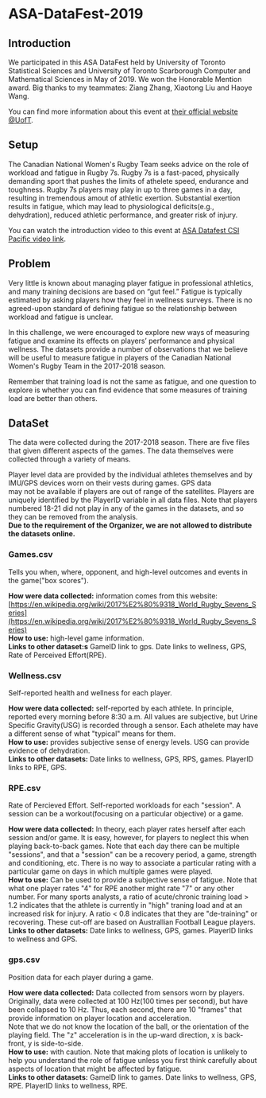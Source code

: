 # ASA-DataFest-2019

## Introduction 

We participated in this ASA DataFest held by University of Toronto Statistical Sciences and University of Toronto Scarborough Computer and Mathematical Sciences in May of 2019. We won the Honorable Mention award. Big thanks to my teammates: Ziang Zhang, Xiaotong Liu and Haoye Wang.  

You can find more information about this event at [their official website @UofT](https://utorontodatafest.wordpress.com/).

## Setup

The Canadian National Women's Rugby Team seeks advice on the role of workload and fatigue in Rugby 7s. Rugby 7s is a fast-paced, physically demanding sport that pushes the limits of athelete speed, endurance and toughness. Rugby 7s players may play in up to three games in a day, resulting in tremendous amout of athletic exertion. Substantial exertion results in fatigue, which may lead to physiological deficits(e.g., dehydration), reduced athletic performance, and greater risk of injury.  

You can watch the introduction video to this event at [ASA Datafest CSI Pacific video link](https://www.youtube.com/watch?v=ie32B8MldyE&feature=youtu.be).

## Problem

Very little is known about managing player fatigue in professional athletics, and many training decisions are based on “gut feel.” Fatigue is typically estimated by asking players how they feel in wellness surveys. There is no agreed-upon standard of defining fatigue so the relationship between workload and fatigue is unclear.  

In this challenge, we were encouraged to explore new ways of measuring fatigue and examine its effects on players’ performance and physical wellness. The datasets provide a number of observations that we believe will be useful to measure fatigue in players of the Canadian National Women's Rugby Team in the 2017-2018 season.  

Remember that training load is not the same as fatigue, and one question to explore is whether you can find evidence that some measures of training load are better than others. 

## DataSet
The data were collected during the 2017-2018 season. There are five files that given different aspects of the games. The data themselves were collected through a variety of means.  

Player level data are provided by the individual athletes themselves and by IMU/GPS devices worn on their vests during games. GPS data  
may not be available if players are out of range of the satellites. Players are uniquely identified by the PlayerID variable in all data files. Note that players numbered 18-21 did not play in any of the games in the datasets, and so they can be removed from the analysis.  
**Due to the requirement of the Organizer, we are not allowed to distribute the datasets online.**

### Games.csv
Tells you when, where, opponent, and high-level outcomes and events in the game("box scores").  

**How were data collected:** information comes from this website: [https://en.wikipedia.org/wiki/2017%E2%80%9318_World_Rugby_Sevens_Series](https://en.wikipedia.org/wiki/2017%E2%80%9318_World_Rugby_Sevens_Series)  
**How to use:** high-level game information.  
**Links to other dataset:s** GameID link to gps. Date links to wellness, GPS, Rate of Perceived Effort(RPE).  

### Wellness.csv
Self-reported health and wellness for each player.  

**How were data collected:** self-reported by each athlete. In principle, reported every morning before 8:30 a.m. All values are subjective, but Urine Specific Gravity(USG) is recorded through a sensor. Each athelete may have a different sense of what "typical" means for them.  
**How to use:** provides subjective sense of energy levels. USG can provide evidence of dehydration.  
**Links to other datasets:** Date links to wellness, GPS, RPS, games. PlayerID links to RPE, GPS.  

### RPE.csv
Rate of Percieved Effort. Self-reported workloads for each "session". A session can be a workout(focusing on a particular objective) or a game.

**How were data collected:** In theory, each player rates herself after each session and/or game. It is easy, however, for players to neglect this when playing back-to-back games. Note that each day there can be multiple "sessions", and that a "session" can be a recovery period, a game, strength and conditioning, etc. There is no way to associate a particular rating with a particular game on days in which multiple games were played.  
**How to use:** Can be used to provide a subjective sense of fatigue. Note that what one player rates "4" for RPE another might rate "7" or any other number. For many sports analysts, a ratio of acute/chronic training load > 1.2 indicates that the athlete is currently in "high" traning load and at an increased risk for injury. A ratio < 0.8 indicates that they are "de-training" or recovering. These cut-off are based on Australlian Football League players.   
**Links to other datasets:** Date links to wellness, GPS, games. PlayerID links to wellness and GPS. 

### gps.csv
Position data for each player during a game.  

**How were data collected:** Data collected from sensors worn by players. Originally, data were collected at 100 Hz(100 times per second), but have been collapsed to 10 Hz. Thus, each second, there are 10 "frames" that provide information on player location and acceleration.  
Note that we do not know the location of the ball, or the orientation of the playing field. The "z" acceleration is in the up-ward direction, x is back-front, y is side-to-side.  
**How to use:** with caution. Note that making plots of location is unlikely to help you understand the role of fatigue unless you first think carefully about aspects of location that might be affected by fatigue.  
**Links to other datasets:** GameID link to games. Date links to wellness, GPS, RPE. PlayerID links to wellness, RPE.
